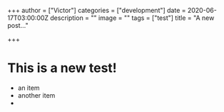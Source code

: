 +++
author = ["Victor"]
categories = ["development"]
date = 2020-06-17T03:00:00Z
description = ""
image = ""
tags = ["test"]
title = "A new post..."

+++
# This is a new test!

* an item
* another item
* 